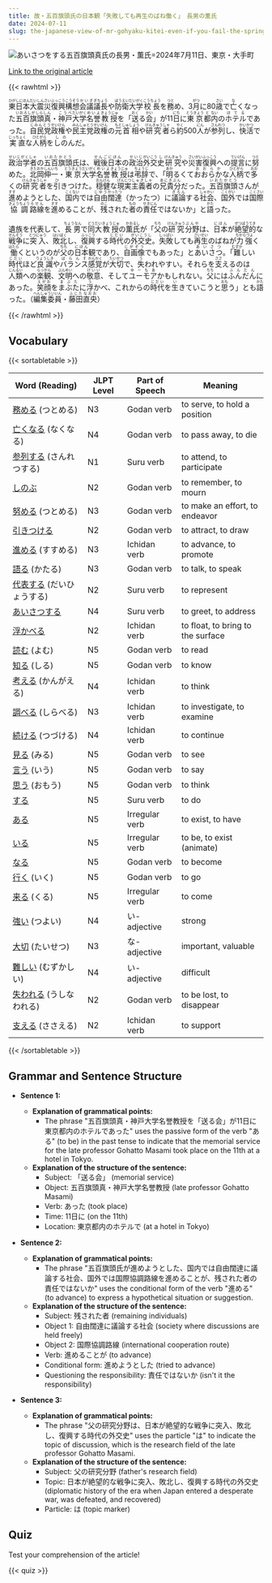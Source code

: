 ```yaml
---
title: 故・五百旗頭氏の日本観「失敗しても再生のばね働く」　長男の薫氏
date: 2024-07-11
slug: the-japanese-view-of-mr-gohyaku-kitei-even-if-you-fail-the-spring-of-regeneration-works-his-eldest-son-kaoru
---
```


![あいさつをする五百旗頭真氏の長男・薫氏=2024年7月11日、東京・大手町](None "あいさつをする五百旗頭真氏の長男・薫氏=2024年7月11日、東京・大手町")

[Link to the original article](https://asahi.com/articles/ASS7C2SSMS7CUTFK019M.html?iref=comtop_7_06)

{{< rawhtml >}}
<p><ruby>東日本<rt>ひがしにほん</rt></ruby><ruby>大震災<rt>だいしんさい</rt></ruby><ruby>復興<rt>ふっこう</rt></ruby><ruby>構想<rt>こうそう</rt></ruby><ruby>会議<rt>かいぎ</rt></ruby><ruby>議長<rt>ぎちょう</rt></ruby>や<ruby>防衛<rt>ぼうえい</rt></ruby><ruby>大学<rt>だいがく</rt></ruby><ruby>校長<rt>こうちょう</rt></ruby>を<ruby>務<rt>つと</rt></ruby>め、3<ruby>月<rt>がつ</rt></ruby>に80<ruby>歳<rt>さい</rt></ruby>で<ruby>亡<rt>な</rt></ruby>くなった<ruby>五百旗頭真<rt>いおろしがしらしん</rt></ruby>・<ruby>神戸<rt>こうべ</rt></ruby><ruby>大学<rt>だいがく</rt></ruby><ruby>名誉<rt>めいよ</rt></ruby><ruby>教授<rt>きょうじゅ</rt></ruby>を「<ruby>送<rt>おく</rt></ruby>る<ruby>会<rt>かい</rt></ruby>」が11<ruby>日<rt>にち</rt></ruby>に<ruby>東京<rt>とうきょう</rt></ruby><ruby>都<rt>と</rt></ruby><ruby>内<rt>ない</rt></ruby>の<ruby>ホテル<rt>ほてる</rt></ruby>であった。<ruby>自民党<rt>じみんとう</rt></ruby><ruby>政権<rt>せいけん</rt></ruby>や<ruby>民主党<rt>みんしゅとう</rt></ruby><ruby>政権<rt>せいけん</rt></ruby>の<ruby>元<rt>もと</rt></ruby><ruby>首相<rt>しゅしょう</rt></ruby>や<ruby>研究者<rt>けんきゅうしゃ</rt></ruby>ら<ruby>約<rt>やく</rt></ruby>500<ruby>人<rt>にん</rt></ruby>が<ruby>参列<rt>さんれつ</rt></ruby>し、<ruby>快活<rt>かいかつ</rt></ruby>で<ruby>実直<rt>じっちょく</rt></ruby>な<ruby>人柄<rt>ひとがら</rt></ruby>を<ruby>しの<rt>しの</rt></ruby>んだ。</p>

<p><ruby>政治学者<rt>せいじがくしゃ</rt></ruby>の<ruby>五百旗頭<rt>いおたかとう</rt></ruby>氏は、<ruby>戦後<rt>せんご</rt></ruby><ruby>日本<rt>にほん</rt></ruby>の<ruby>政治<rt>せいじ</rt></ruby><ruby>外交<rt>がいこう</rt></ruby><ruby>史<rt>し</rt></ruby><ruby>研究<rt>けんきゅう</rt></ruby>や<ruby>災害<rt>さいがい</rt></ruby><ruby>復興<rt>ふっこう</rt></ruby>への<ruby>提言<rt>ていげん</rt></ruby>に<ruby>努<rt>つと</rt></ruby>めた。<ruby>北岡<rt>きたおか</rt></ruby><ruby>伸一<rt>しんいち</rt></ruby>・<ruby>東京<rt>とうきょう</rt></ruby><ruby>大学<rt>だいがく</rt></ruby><ruby>名誉<rt>めいよ</rt></ruby><ruby>教授<rt>きょうじゅ</rt></ruby>は<ruby>弔辞<rt>ちょうじ</rt></ruby>で、「<ruby>明<rt>あか</rt></ruby>るくて<ruby>おおらか<rt>おおらか</rt></ruby>な<ruby>人柄<rt>ひとがら</rt></ruby>で<ruby>多<rt>おお</rt></ruby>くの<ruby>研究者<rt>けんきゅうしゃ</rt></ruby>を<ruby>引<rt>ひ</rt></ruby>きつけた。<ruby>穏健<rt>おんけん</rt></ruby>な<ruby>現実<rt>げんじつ</rt></ruby><ruby>主義者<rt>しゅぎしゃ</rt></ruby>の<ruby>兄貴分<rt>あにきぶん</rt></ruby>だった。<ruby>五百旗頭<rt>いおたかとう</rt></ruby>さんが<ruby>進<rt>すす</rt></ruby>めようとした、<ruby>国内<rt>こくない</rt></ruby>では<ruby>自由<rt>じゆう</rt></ruby><ruby>闊達<rt>かったつ</rt></ruby>（かったつ）に<ruby>議論<rt>ぎろん</rt></ruby>する<ruby>社会<rt>しゃかい</rt></ruby>、<ruby>国外<rt>こくがい</rt></ruby>では<ruby>国際<rt>こくさい</rt></ruby><ruby>協調<rt>きょうちょう</rt></ruby><ruby>路線<rt>ろせん</rt></ruby>を<ruby>進<rt>すす</rt></ruby>めることが、<ruby>残<rt>のこ</rt></ruby>された<ruby>者<rt>もの</rt></ruby>の<ruby>責任<rt>せきにん</rt></ruby>ではないか」と<ruby>語<rt>かた</rt></ruby>った。</p>

<p>遺族を代表して、<ruby>長男<rt>ちょうなん</rt></ruby>で<ruby>同<rt>どう</rt></ruby><ruby>大<rt>だい</rt></ruby><ruby>教授<rt>きょうじゅ</rt></ruby>の<ruby>薫氏<rt>かおるし</rt></ruby>が「<ruby>父<rt>ちち</rt></ruby>の<ruby>研究<rt>けんきゅう</rt></ruby><ruby>分野<rt>ぶんや</rt></ruby>は、<ruby>日本<rt>にほん</rt></ruby>が<ruby>絶望的<rt>ぜつぼうてき</rt></ruby>な<ruby>戦争<rt>せんそう</rt></ruby>に<ruby>突入<rt>とつにゅう</rt></ruby>、<ruby>敗北<rt>はいぼく</rt></ruby>し、<ruby>復興<rt>ふっこう</rt></ruby>する<ruby>時代<rt>じだい</rt></ruby>の<ruby>外交史<rt>がいこうし</rt></ruby>。<ruby>失敗<rt>しっぱい</rt></ruby>しても<ruby>再生<rt>さいせい</rt></ruby>のばねが<ruby>力強<rt>ちからづよ</rt></ruby>く<ruby>働<rt>はたら</rt></ruby>くというのが<ruby>父<rt>ちち</rt></ruby>の<ruby>日本<rt>にほん</rt></ruby>観であり、<ruby>自画像<rt>じがぞう</rt></ruby>でもあった」と<ruby>あいさつ<rt>あいさつ</rt></ruby>。「<ruby>難<rt>むずか</rt></ruby>しい<ruby>時代<rt>じだい</rt></ruby>ほど<ruby>良識<rt>りょうしき</rt></ruby>や<ruby>バランス<rt>ばらんす</rt></ruby><ruby>感覚<rt>かんかく</rt></ruby>が<ruby>大切<rt>たいせつ</rt></ruby>で、<ruby>失<rt>う</rt></ruby>われやすい。それらを<ruby>支<rt>ささ</rt></ruby>えるのは<ruby>人類<rt>じんるい</rt></ruby>への<ruby>楽観<rt>らっかん</rt></ruby>、<ruby>文明<rt>ぶんめい</rt></ruby>への<ruby>敬意<rt>けいい</rt></ruby>、そして<ruby>ユーモア<rt>ゆーもあ</rt></ruby>かもしれない。<ruby>父<rt>ちち</rt></ruby>には<ruby>ふんだん<rt>ふんだん</rt></ruby>にあった。<ruby>笑顔<rt>えがお</rt></ruby>を<ruby>まぶた<rt>まぶた</rt></ruby>に<ruby>浮<rt>う</rt></ruby>かべ、これからの<ruby>時代<rt>じだい</rt></ruby>を<ruby>生<rt>い</rt></ruby>きていこうと<ruby>思<rt>おも</rt></ruby>う」とも<ruby>語<rt>かた</rt></ruby>った。（<ruby>編集委員<rt>へんしゅういいん</rt></ruby>・<ruby>藤田<rt>ふじた</rt></ruby><ruby>直央<rt>なおお</rt></ruby>）</p>
{{< /rawhtml >}}

## Vocabulary


{{< sortabletable >}}

| Word (Reading) | JLPT Level | Part of Speech | Meaning |
|-----------------|------------|---------------|---------|
|[務める](https://jisho.org/search/%E5%8B%99%E3%82%81%E3%82%8B) (つとめる)| N3 | Godan verb | to serve, to hold a position |
|[亡くなる](https://jisho.org/search/%E4%BA%A1%E3%81%8F%E3%81%AA%E3%82%8B) (なくなる)| N4 | Godan verb | to pass away, to die |
|[参列する](https://jisho.org/search/%E5%8F%82%E5%88%97%E3%81%99%E3%82%8B) (さんれつする)| N1 | Suru verb | to attend, to participate |
|[しのぶ](https://jisho.org/search/%E3%81%97%E3%81%AE%E3%81%B6)| N2 | Godan verb | to remember, to mourn |
|[努める](https://jisho.org/search/%E5%8A%AA%E3%82%81%E3%82%8B) (つとめる)| N3 | Godan verb | to make an effort, to endeavor |
|[引きつける](https://jisho.org/search/%E5%BC%95%E3%81%8D%E3%81%A4%E3%81%91%E3%82%8B)| N2 | Godan verb | to attract, to draw |
|[進める](https://jisho.org/search/%E9%80%B2%E3%82%81%E3%82%8B) (すすめる)| N3 | Ichidan verb | to advance, to promote |
|[語る](https://jisho.org/search/%E8%AA%9E%E3%82%8B) (かたる)| N3 | Godan verb | to talk, to speak |
|[代表する](https://jisho.org/search/%E4%BB%A3%E8%A1%A8%E3%81%99%E3%82%8B) (だいひょうする)| N2 | Suru verb | to represent |
|[あいさつする](https://jisho.org/search/%E3%81%82%E3%81%84%E3%81%95%E3%81%A4%E3%81%99%E3%82%8B)| N4 | Suru verb | to greet, to address |
|[浮かべる](https://jisho.org/search/%E6%B5%AE%E3%81%8B%E3%81%B9%E3%82%8B)| N2 | Ichidan verb | to float, to bring to the surface |
|[読む](https://jisho.org/search/%E8%AA%AD%E3%82%80) (よむ)| N5 | Godan verb | to read |
|[知る](https://jisho.org/search/%E7%9F%A5%E3%82%8B) (しる)| N5 | Godan verb | to know |
|[考える](https://jisho.org/search/%E8%80%83%E3%81%88%E3%82%8B) (かんがえる)| N4 | Ichidan verb | to think |
|[調べる](https://jisho.org/search/%E8%AA%BF%E3%81%B9%E3%82%8B) (しらべる)| N3 | Ichidan verb | to investigate, to examine |
|[続ける](https://jisho.org/search/%E7%B6%9A%E3%81%91%E3%82%8B) (つづける)| N4 | Ichidan verb | to continue |
|[見る](https://jisho.org/search/%E8%A6%8B%E3%82%8B) (みる)| N5 | Godan verb | to see |
|[言う](https://jisho.org/search/%E8%A8%80%E3%81%86) (いう)| N5 | Godan verb | to say |
|[思う](https://jisho.org/search/%E6%80%9D%E3%81%86) (おもう)| N5 | Godan verb | to think |
|[する](https://jisho.org/search/%E3%81%99%E3%82%8B)| N5 | Suru verb | to do |
|[ある](https://jisho.org/search/%E3%81%82%E3%82%8B)| N5 | Irregular verb | to exist, to have |
|[いる](https://jisho.org/search/%E3%81%84%E3%82%8B)| N5 | Irregular verb | to be, to exist (animate) |
|[なる](https://jisho.org/search/%E3%81%AA%E3%82%8B)| N5 | Godan verb | to become |
|[行く](https://jisho.org/search/%E8%A1%8C%E3%81%8F) (いく)| N5 | Godan verb | to go |
|[来る](https://jisho.org/search/%E6%9D%A5%E3%82%8B) (くる)| N5 | Irregular verb | to come |
|[強い](https://jisho.org/search/%E5%BC%B7%E3%81%84) (つよい)| N4 | い-adjective | strong |
|[大切](https://jisho.org/search/%E5%A4%A7%E5%88%87) (たいせつ)| N3 | な-adjective | important, valuable |
|[難しい](https://jisho.org/search/%E9%9B%A3%E3%81%97%E3%81%84) (むずかしい)| N4 | い-adjective | difficult |
|[失われる](https://jisho.org/search/%E5%A4%B1%E3%82%8F%E3%82%8C%E3%82%8B) (うしなわれる)| N2 | Godan verb | to be lost, to disappear |
|[支える](https://jisho.org/search/%E6%94%AF%E3%81%88%E3%82%8B) (ささえる)| N2 | Ichidan verb | to support |

{{< /sortabletable >}}


## Grammar and Sentence Structure

- **Sentence 1:**
    - **Explanation of grammatical points:** 
        - The phrase "五百旗頭真・神戸大学名誉教授を「送る会」が11日に東京都内のホテルであった" uses the passive form of the verb "ある" (to be) in the past tense to indicate that the memorial service for the late professor Gohatto Masami took place on the 11th at a hotel in Tokyo.
    - **Explanation of the structure of the sentence:** 
        - Subject: 「送る会」 (memorial service)
        - Object: 五百旗頭真・神戸大学名誉教授 (late professor Gohatto Masami)
        - Verb: あった (took place)
        - Time: 11日に (on the 11th)
        - Location: 東京都内のホテルで (at a hotel in Tokyo)

- **Sentence 2:**
    - **Explanation of grammatical points:** 
        - The phrase "五百旗頭氏が進めようとした、国内では自由闊達に議論する社会、国外では国際協調路線を進めることが、残された者の責任ではないか" uses the conditional form of the verb "進める" (to advance) to express a hypothetical situation or suggestion.
    - **Explanation of the structure of the sentence:** 
        - Subject: 残された者 (remaining individuals)
        - Object 1: 自由闊達に議論する社会 (society where discussions are held freely)
        - Object 2: 国際協調路線 (international cooperation route)
        - Verb: 進めることが (to advance)
        - Conditional form: 進めようとした (tried to advance)
        - Questioning the responsibility: 責任ではないか (isn't it the responsibility)

- **Sentence 3:**
    - **Explanation of grammatical points:** 
        - The phrase "父の研究分野は、日本が絶望的な戦争に突入、敗北し、復興する時代の外交史" uses the particle "は" to indicate the topic of discussion, which is the research field of the late professor Gohatto Masami.
    - **Explanation of the structure of the sentence:** 
        - Subject: 父の研究分野 (father's research field)
        - Topic: 日本が絶望的な戦争に突入、敗北し、復興する時代の外交史 (diplomatic history of the era when Japan entered a desperate war, was defeated, and recovered)
        - Particle: は (topic marker)

## Quiz

Test your comprehension of the article!

{{< quiz >}}